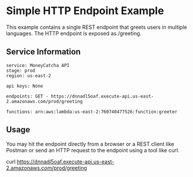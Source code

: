# Simple HTTP Endpoint Example
This example contains a single REST endpoint that greets users in multiple languages. The HTTP endpoint is exposed as /greeting.

## Service Information

    service: MoneyCatcha API
    stage: prod
    region: us-east-2

    api keys: None
    
    endpoints: GET - https://dnnadl5oaf.execute-api.us-east-2.amazonaws.com/prod/greeting
  
    functions: arn:aws:lambda:us-east-2:760740477526:function:greeter
  
## Usage

You may hit the endpoint directly from a browser or a REST client like Postman
or send an HTTP request to the endpoint using a tool like curl.

curl https://dnnadl5oaf.execute-api.us-east-2.amazonaws.com/prod/greeting
